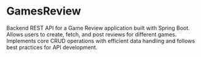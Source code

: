 # GamesReview
Backend REST API for a Game Review application built with Spring Boot. Allows users to create, fetch, and post reviews for different games. Implements core CRUD operations with efficient data handling and follows best practices for API development.
